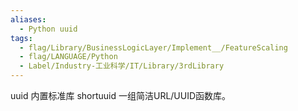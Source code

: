 ```yaml
---
aliases:
  - Python uuid
tags:
  - flag/Library/BusinessLogicLayer/Implement__/FeatureScaling
  - flag/LANGUAGE/Python
  - Label/Industry-工业科学/IT/Library/3rdLibrary
---
```


uuid 内置标准库
shortuuid 一组简洁URL/UUID函数库。
